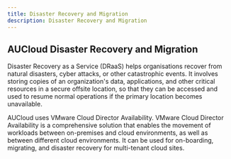 ```yaml
---
title: Disaster Recovery and Migration
description: Disaster Recovery and Migration
---
```


## AUCloud Disaster Recovery and Migration

Disaster Recovery as a Service (DRaaS) helps organisations recover from natural disasters, cyber attacks, or other catastrophic events. It involves storing copies of an organization's data, applications, and other critical resources in a secure offsite location, so that they can be accessed and used to resume normal operations if the primary location becomes unavailable.

AUCloud uses VMware Cloud Director Availability. VMware Cloud Director Availability is a comprehensive solution that enables the movement of workloads between on-premises and cloud environments, as well as between different cloud environments. It can be used for on-boarding, migrating, and disaster recovery for multi-tenant cloud sites.
